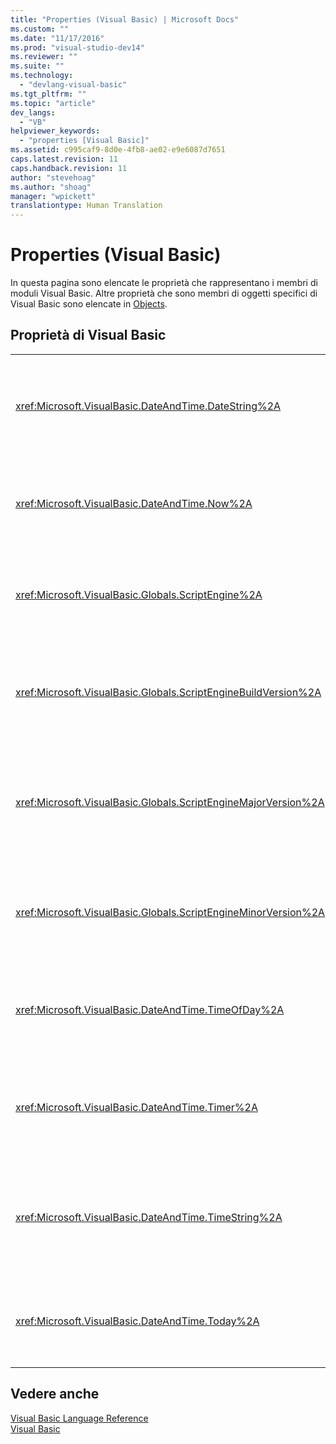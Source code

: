 ```yaml
---
title: "Properties (Visual Basic) | Microsoft Docs"
ms.custom: ""
ms.date: "11/17/2016"
ms.prod: "visual-studio-dev14"
ms.reviewer: ""
ms.suite: ""
ms.technology: 
  - "devlang-visual-basic"
ms.tgt_pltfrm: ""
ms.topic: "article"
dev_langs: 
  - "VB"
helpviewer_keywords: 
  - "properties [Visual Basic]"
ms.assetid: c995caf9-8d0e-4fb8-ae02-e9e6087d7651
caps.latest.revision: 11
caps.handback.revision: 11
author: "stevehoag"
ms.author: "shoag"
manager: "wpickett"
translationtype: Human Translation
---
```

# Properties (Visual Basic)
In questa pagina sono elencate le proprietà che rappresentano i membri di moduli Visual Basic.  Altre proprietà che sono membri di oggetti specifici di Visual Basic sono elencate in [Objects](../../visual-basic/language-reference/objects/index.md).  
  
## Proprietà di Visual Basic  
  
|||  
|-|-|  
|<xref:Microsoft.VisualBasic.DateAndTime.DateString%2A>|Restituisce o imposta un valore `String` che rappresenta la data corrente del sistema in uso.|  
|<xref:Microsoft.VisualBasic.DateAndTime.Now%2A>|Restituisce un valore `Date` contenente la data e l'ora correnti del sistema in uso.|  
|<xref:Microsoft.VisualBasic.Globals.ScriptEngine%2A>|Restituisce un valore `String` che rappresenta il runtime correntemente in uso.|  
|<xref:Microsoft.VisualBasic.Globals.ScriptEngineBuildVersion%2A>|Restituisce un valore `Integer` contenente il numero della versione build del runtime correntemente utilizzato.|  
|<xref:Microsoft.VisualBasic.Globals.ScriptEngineMajorVersion%2A>|Restituisce un valore `Integer` contenente il numero di versione principale del runtime correntemente utilizzato.|  
|<xref:Microsoft.VisualBasic.Globals.ScriptEngineMinorVersion%2A>|Restituisce un valore `Integer` contenente il numero di versione secondario del runtime in uso.|  
|<xref:Microsoft.VisualBasic.DateAndTime.TimeOfDay%2A>|Restituisce o imposta un valore `Date` contenente l'ora corrente del sistema in uso.|  
|<xref:Microsoft.VisualBasic.DateAndTime.Timer%2A>|Restituisce un valore `Double` che rappresenta il numero di secondi trascorsi dalla mezzanotte.|  
|<xref:Microsoft.VisualBasic.DateAndTime.TimeString%2A>|Restituisce o imposta un valore `String` che rappresenta l'ora corrente del giorno in base al sistema.|  
|<xref:Microsoft.VisualBasic.DateAndTime.Today%2A>|Restituisce o imposta un valore `Date` contenente la data corrente del sistema in uso.|  
  
## Vedere anche  
 [Visual Basic Language Reference](../../visual-basic/language-reference/index.md)   
 [Visual Basic](../../visual-basic/index.md)